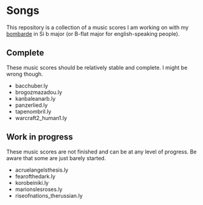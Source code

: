 Songs
=====

This repository is a collection of a music scores I am working on with
my [bombarde][1] in Si b major (or B-flat major for english-speaking
people).

Complete
--------

These music scores should be relatively stable and complete. I might
be wrong though.

* bacchuber.ly
* brogozmazadou.ly
* kanbaleanarb.ly
* panzerlied.ly
* tapenombril.ly
* warcraft2_human1.ly

Work in progress
----------------

These music scores are not finished and can be at any level of progress.
Be aware that some are just barely started.

* acruelangelsthesis.ly
* fearofthedark.ly
* korobeiniki.ly
* marionslesroses.ly
* riseofnations_therussian.ly

[1]: https://en.wikipedia.org/wiki/Bombard_%28music%29
